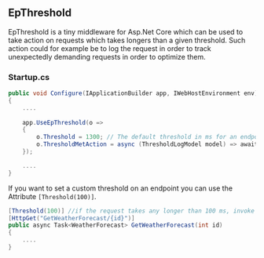 ## EpThreshold
EpThreshold is a tiny middleware for Asp.Net Core which can be used to take action on requests which takes longers than a given threshold. Such action could for example be to log the request in order to track unexpectedly demanding requests in order to optimize them.


### Startup.cs
```c#
public void Configure(IApplicationBuilder app, IWebHostEnvironment env)
{
    ....
    
    app.UseEpThreshold(o =>
    {
        o.Threshold = 1300; // The default threshold in ms for an endpoint. If a request takes longer than this the ThresholdMetAction will be invoked.
        o.ThresholdMetAction = async (ThresholdLogModel model) => await _queueClient.SendAsync(model);
    });

    ....
}
```

If you want to set a custom threshold on an endpoint you can use the Attribute ```[Threshold(100)]```.
```c#
[Threshold(100)] //if the request takes any longer than 100 ms, invoke ThresholdMetAction
[HttpGet("GetWeatherForecast/{id}")]
public async Task<WeatherForecast> GetWeatherForecast(int id)
{
    ....
}
```

        

